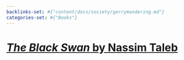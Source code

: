 ```yaml
---
backlinks-set: #{"content/docs/society/gerrymandering.md"}
categories-set: #{"Books"}
---
```

# [_The Black Swan_ by Nassim Taleb](https://en.wikipedia.org/wiki/The_Black_Swan:_The_Impact_of_the_Highly_Improbable)